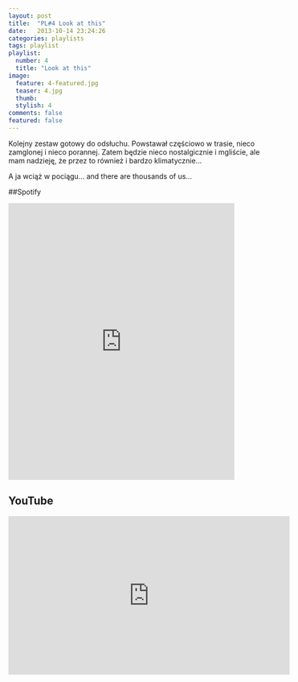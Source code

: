 ```yaml
---
layout: post
title:  "PL#4 Look at this"
date:   2013-10-14 23:24:26
categories: playlists
tags: playlist
playlist:
  number: 4
  title: "Look at this"
image:
  feature: 4-featured.jpg
  teaser: 4.jpg
  thumb:
  stylish: 4
comments: false
featured: false
---
```


Kolejny zestaw gotowy do odsłuchu. Powstawał częściowo w trasie, nieco zamglonej i nieco porannej. 
Zatem będzie nieco nostalgicznie i mgliście, ale mam nadzieję, że przez to również i bardzo klimatycznie...

A ja wciąż w pociągu... and there are thousands of us...

##Spotify
<iframe src="https://embed.spotify.com/?uri=spotify%3Auser%3A1173952261%3Aplaylist%3A1HvrifKPqw8MLHOTysYqrY&theme=white" 
  width="450" 
  height="550" 
  frameborder="0" 
  allowtransparency="true">
</iframe>

## YouTube
<iframe width="560" height="315" src="https://www.youtube.com/embed/videoseries?list=PLynJw3Ptj9lEzwEBywdvqU-3EjDGYxTKe" frameborder="0"></iframe>